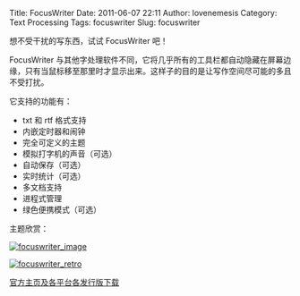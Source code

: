 Title: FocusWriter
Date: 2011-06-07 22:11
Author: lovenemesis
Category: Text Processing
Tags: focuswriter
Slug: focuswriter

想不受干扰的写东西，试试 FocusWriter 吧！

FocusWriter
与其他字处理软件不同，它将几乎所有的工具栏都自动隐藏在屏幕边缘，只有当鼠标移至那里时才显示出来。这样子的目的是让写作空间尽可能的多且不受打扰。

它支持的功能有：

-   txt 和 rtf 格式支持
-   内嵌定时器和闹钟
-   完全可定义的主题
-   模拟打字机的声音（可选）
-   自动保存（可选）
-   实时统计（可选）
-   多文档支持
-   进程式管理
-   绿色便携模式（可选）

主题欣赏：

[![](http://linuxtoy.org/img/2011/06/focuswriter_image.png "focuswriter_image")](http://linuxtoy.org/img/2011/06/focuswriter_image.png)

[![](http://linuxtoy.org/img/2011/06/focuswriter_retro.png "focuswriter_retro")](http://linuxtoy.org/img/2011/06/focuswriter_retro.png)

[官方主页及各平台各发行版下载](http://gottcode.org/focuswriter/)
